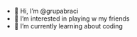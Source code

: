 - 👋 Hi, I’m @grupabraci
- 👀 I’m interested in playing w my friends
- 🌱 I’m currently learning about coding
<!---
grupabraci/grupabraci is a ✨ special ✨ repository because its `README.md` (this file) appears on your GitHub profile.
You can click the Preview link to take a look at your changes.
--->

